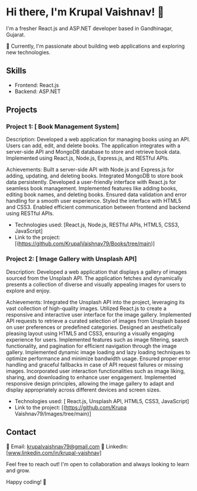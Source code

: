 # Hi there, I'm Krupal Vaishnav! 👋

I'm a fresher React.js and ASP.NET developer based in Gandhinagar, Gujarat. 

🚀 Currently, I'm passionate about building web applications and exploring new technologies.

## Skills

- Frontend: React.js
- Backend: ASP.NET

## Projects

### Project 1: [ Book Management System]

Description:
Developed a web application for managing books using an API. Users can add, edit, and delete books. The application integrates with a server-side API and MongoDB database to store and retrieve book data. Implemented using React.js, Node.js, Express.js, and RESTful APIs.

Achievements:
Built a server-side API with Node.js and Express.js for adding, updating, and deleting books.
Integrated MongoDB to store book data persistently.
Developed a user-friendly interface with React.js for seamless book management.
Implemented features like adding books, editing book names, and deleting books. Ensured data validation and error handling for a smooth user experience. Styled the interface with HTML5 and CSS3.
Enabled efficient communication between frontend and backend using RESTful APIs.

- Technologies used: [React.js, Node.js, RESTful APIs, HTML5, CSS3, JavaScript]
- Link to the project: [(https://github.com/KrupalVaishnav79/Books/tree/main)]

### Project 2: [ Image Gallery with Unsplash API]

Description:
Developed a web application that displays a gallery of images sourced from the Unsplash API. The application fetches and dynamically presents a collection of diverse and visually appealing images for users to explore and enjoy.

Achievements:
Integrated the Unsplash API into the project, leveraging its vast collection of high-quality images.
Utilized React.js to create a responsive and interactive user interface for the image gallery.
Implemented API requests to retrieve a curated selection of images from Unsplash based on user
preferences or predefined categories.
Designed an aesthetically pleasing layout using HTML5 and CSS3, ensuring a visually engaging
experience for users.
Implemented features such as image filtering, search functionality, and pagination for efficient
navigation through the image gallery.
Implemented dynamic image loading and lazy loading techniques to optimize performance and
minimize bandwidth usage.
Ensured proper error handling and graceful fallbacks in case of API request failures or missing images.
Incorporated user interaction functionalities such as image liking, sharing, and downloading to
enhance user engagement.
Implemented responsive design principles, allowing the image gallery to adapt and display
appropriately across different devices and screen sizes.

- Technologies used: [ React.js, Unsplash API, HTML5, CSS3, JavaScript]
- Link to the project: [(https://github.com/Krupa Vaishnav79/Images/tree/main)]

## Contact

📧 Email: krupalvaishnav79@gmail.com
🔗 LinkedIn: [www.linkedin.com/in/krupal-vaishnav]

Feel free to reach out! I'm open to collaboration and always looking to learn and grow.

Happy coding! 🚀
